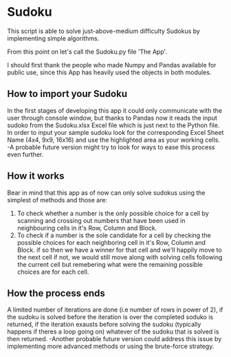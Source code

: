 # Sudoku
This script is able to solve just-above-medium difficulty Sudokus by implementing simple algorithms.

From this point on let's call the Sudoku.py file 'The App'.

I should first thank the people who made Numpy and Pandas available for public use, since this App has heavily used the objects in both modules.

## How to import your Sudoku
In the first stages of developing this app it could only communicate with the user through console window, but thanks to Pandas now it reads the input sudoko from the Sudoku.xlsx Excel file which is just next to the Python file. In order to input your sample sudoku look for the corresponding Excel Sheet Name (4x4, 9x9, 16x16) and use the highlighted area as your working cells. 
-A probable future version might try to look for ways to ease this process even further.

## How it works
Bear in mind that this app as of now can only solve sudokus using the simplest of methods and those are:
1. To check whether a number is the only possible choice for a cell by scanning and crossing out numbers that have been used in neighbouring cells in it's Row, Column and Block. 
2. To check if a number is the sole candidate for a cell by checking the possible choices for each neighboring cell in it's Row, Column and Block.
if so then we have a winner for that cell and we'll happily move to the next cell if not, we would still move along with solving cells following the current cell but remebering what were the remaining possible choices are for each cell.

## How the process ends
A limited number of iterations are done (i.e number of rows in power of 2), if the sudoku is solved before the iteration is over the completed soduko is returned, if the iteration exausts before solving the sudoku (typically happens if theres a loop going on) whatever of the sudoku that is solved is then returned.
-Another probable future version could address this issue by implementing more advanced methods or using the brute-force strategy.
